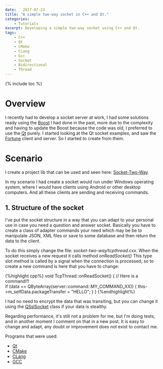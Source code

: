```yaml
---
date:   2017-07-23
title: "A simple two-way socket in C++ and Qt."
categories: 
    - Tutorials
excerpt: Developing a simple two-way socket using C++ and Qt.
tags: 
    - C++
    - Qt
    - CMake
    - CLang
    - Gcc
    - Socket
    - Bidirectional
    - Thread
---
```


{% include toc %}

# Overview

I recently had to develop a socket server at work, I had some solutions ready using the [Boost](http://www.boost.org/) I had done in the past, more due to the complexity and having to update 
the Boost because the code was old, I preferred to use the [Qt](https://www.qt.io/) purely. I started looking at the Qt socket examples, and saw the [Fortune](http://doc.qt.io/qt-5/qtnetwork-fortuneserver-example.html) 
client and server. So I started to create from them.

# Scenario

I create a project lib that can be used and seen here: [Socket-Two-Way](https://github.com/edersoncorbari/socket-two-way).

In my scenario I had create a socket would run under Windows operating system, where I would have clients using Android or other desktop computers.
And all these clients are sending and receiving commands.

## 1. Structure of the socket

I've put the socket structure in a way that you can adapt to your personal use in case you need a question and answer socket. Basically you have to create a class of adapter 
commands your need which may be be to manipulate JSON, XML files or save to some database and then return the data to the client.

To do this simply change the file: *socket-two-way/tcpthread.cxx*. When the socket receives a new request it calls method *onReadSocket()*
This type slot method is called by a signal when the connection is processed, so to create a new command is here that you have to change:

{%highlight cpp%}
void TcpThread::onReadSocket()
{
    // Here is a command!!!                                                                                                                                                                                
    if (data == QByteArray(server::command::MY_COMMAND_XX)) {
        this->m_selfData.packageTransfer = "HELLO";
    }
} 
{%endhighlight%}

I had no need to encrypt the data that was transiting, but you can change it using the [QSslSocket](http://doc.qt.io/qt-5/qsslsocket.html) class if your data is stealthy.

Regarding performance, it's still not a problem for me, but I'm doing tests, and in another moment I comment on that in a new post. It is easy to change and adapt, 
any doubt or improvement does not exist to contact me.

Programs that were used:

* [Qt](https://www.qt.io/)
* [CMake](https://cmake.org/)
* [CLang](https://clang.llvm.org/)
* [GCC](https://gcc.gnu.org/)

